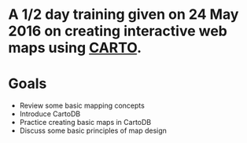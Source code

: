 # A 1/2 day training given on 24 May 2016 on creating interactive web maps using [CARTO](https://carto.com/).

# Goals
+ Review some basic mapping concepts
+ Introduce CartoDB
+ Practice creating basic maps in CartoDB
+ Discuss some basic principles of map design